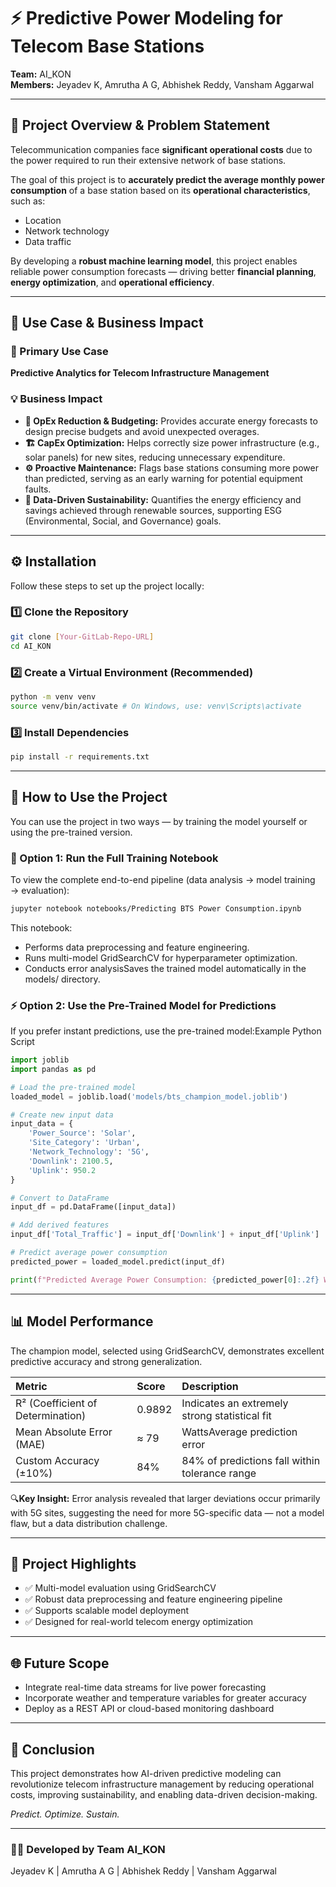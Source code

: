# ⚡ Predictive Power Modeling for Telecom Base Stations

**Team:** AI_KON  
**Members:** Jeyadev K, Amrutha A G, Abhishek Reddy, Vansham Aggarwal  

***

## 📘 Project Overview & Problem Statement

Telecommunication companies face **significant operational costs** due to the power required to run their extensive network of base stations.

The goal of this project is to **accurately predict the average monthly power consumption** of a base station based on its **operational characteristics**, such as:
- Location
- Network technology
- Data traffic

By developing a **robust machine learning model**, this project enables reliable power consumption forecasts — driving better **financial planning**, **energy optimization**, and **operational efficiency**.

***

## 💼 Use Case & Business Impact

### 🎯 Primary Use Case
**Predictive Analytics for Telecom Infrastructure Management**

### 💡 Business Impact
- **🔋 OpEx Reduction & Budgeting:** Provides accurate energy forecasts to design precise budgets and avoid unexpected overages.
- **🏗️ CapEx Optimization:** Helps correctly size power infrastructure (e.g., solar panels) for new sites, reducing unnecessary expenditure.
- **⚙️ Proactive Maintenance:** Flags base stations consuming more power than predicted, serving as an early warning for potential equipment faults.
- **🌱 Data-Driven Sustainability:** Quantifies the energy efficiency and savings achieved through renewable sources, supporting ESG (Environmental, Social, and Governance) goals.

***

## ⚙️ Installation

Follow these steps to set up the project locally:

### 1️⃣ Clone the Repository
```bash
git clone [Your-GitLab-Repo-URL]
cd AI_KON
```

### 2️⃣ Create a Virtual Environment (Recommended)
```bash
python -m venv venv
source venv/bin/activate # On Windows, use: venv\Scripts\activate
```

### 3️⃣ Install Dependencies
```bash
pip install -r requirements.txt
```

***

## 🚀 How to Use the Project

You can use the project in two ways — by training the model yourself or using the pre-trained version.
### 🧠 Option 1: Run the Full Training Notebook
To view the complete end-to-end pipeline (data analysis → model training → evaluation):
```bash
jupyter notebook notebooks/Predicting BTS Power Consumption.ipynb
```
This notebook:
- Performs data preprocessing and feature engineering.
- Runs multi-model GridSearchCV for hyperparameter optimization.
- Conducts error analysisSaves the trained model automatically in the models/ directory.

### ⚡ Option 2: Use the Pre-Trained Model for Predictions
If you prefer instant predictions, use the pre-trained model:Example Python Script

```python
import joblib
import pandas as pd

# Load the pre-trained model
loaded_model = joblib.load('models/bts_champion_model.joblib')

# Create new input data
input_data = {
    'Power_Source': 'Solar',
    'Site_Category': 'Urban',
    'Network_Technology': '5G',
    'Downlink': 2100.5,
    'Uplink': 950.2
}

# Convert to DataFrame
input_df = pd.DataFrame([input_data])

# Add derived features
input_df['Total_Traffic'] = input_df['Downlink'] + input_df['Uplink']

# Predict average power consumption
predicted_power = loaded_model.predict(input_df)

print(f"Predicted Average Power Consumption: {predicted_power[0]:.2f} Watts")

```

***

## 📊 Model Performance
The champion model, selected using GridSearchCV, demonstrates excellent predictive accuracy and strong generalization.

| Metric | Score | Description |
| :--- | :--- | :--- |
| R² (Coefficient of Determination) | 0.9892 | Indicates an extremely strong statistical fit |
| Mean Absolute Error (MAE) | ≈ 79 | WattsAverage prediction error |
| Custom Accuracy (±10%) | 84% | 84% of predictions fall within tolerance range |

🔍__Key Insight:__ Error analysis revealed that larger deviations occur primarily with 5G sites, suggesting the need for more 5G-specific data — not a model flaw, but a data distribution challenge.
***

## 🧩 Project Highlights
- ✅ Multi-model evaluation using GridSearchCV
- ✅ Robust data preprocessing and feature engineering pipeline
- ✅ Supports scalable model deployment
- ✅ Designed for real-world telecom energy optimization

***
## 🌐 Future Scope
- Integrate real-time data streams for live power forecasting
- Incorporate weather and temperature variables for greater accuracy
- Deploy as a REST API or cloud-based monitoring dashboard
***

## 🏁 Conclusion

This project demonstrates how AI-driven predictive modeling can revolutionize telecom infrastructure management by reducing operational costs, improving sustainability, and enabling data-driven decision-making.

_Predict. Optimize. Sustain._

***
### 👨‍💻 Developed by Team AI_KON
Jeyadev K | Amrutha A G | Abhishek Reddy | Vansham Aggarwal
